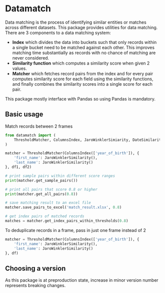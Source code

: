 # Datamatch

Data matching is the process of identifying similar entities or matches across different datasets. This package provides utilities for data matching. There are 3 components to a data matching system:

- **Index** which divides the data into buckets such that only records within a single bucket need to be matched against each other. This improves matching time substantially as records with no chance of matching are never considered.
- **Similarity function** which computes a similarity score when given 2 values.
- **Matcher** which fetches record pairs from the index and for every pair computes similarity score for each field using the similarity functions, and finally combines the similarity scores into a single score for each pair.

This package mostly interface with Pandas so using Pandas is mandatory.

## Basic usage

Match records between 2 frames

```python
from datamatch import (
    ThresholdMatcher, ColumnsIndex, JaroWinklerSimiarity, DateSimilarity
)

matcher = ThresholdMatcher(ColumnsIndex(['year_of_birth']), {
    'first_name': JaroWinklerSimilarity(),
    'last_name': JaroWinklerSimilarity()
}, df1, df2)

# print sample pairs within different score ranges
print(matcher.get_sample_pairs())

# print all pairs that score 0.8 or higher
print(matcher.get_all_pairs(0.8))

# save matching result to an excel file
matcher.save_pairs_to_excel('match_result.xlsx', 0.8)

# get index pairs of matched records
matches = matcher.get_index_pairs_within_thresholds(0.8)
```

To deduplicate records in a frame, pass in just one frame instead of 2

```python
matcher = ThresholdMatcher(ColumnsIndex(['year_of_birth']), {
    'first_name': JaroWinklerSimilarity(),
    'last_name': JaroWinklerSimilarity()
}, df)
```

## Choosing a version

As this package is at preproduction state, increase in minor version number represents breaking changes.
